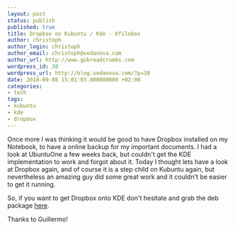 ```yaml
---
layout: post
status: publish
published: true
title: Dropbox on Kubuntu / Kde - Kfilebox
author: christoph
author_login: christoph
author_email: christoph@vedanova.com
author_url: http://www.gobreadcrumbs.com
wordpress_id: 38
wordpress_url: http://blog.vedanova.com/?p=38
date: 2010-09-08 15:01:03.000000000 +02:00
categories:
- tech
tags:
- kubuntu
- kde
- dropbox
---
```

Once more I was thinking it would be good to have Dropbox installed on my Notebook, to have a online backup for my important documents. I had a look at UbuntuOne a few weeks back, but couldn't get the KDE implementation to work and forgot about it.
Today I thought lets have a look at Dropbox again, and of course it is a step child on Kubuntu again, but nevertheless an amazing guy did some great work and it couldn't be easier to get it running.

So, if you want to get Dropbox onto KDE don't hesitate and grab the deb package <a href="http://kdropbox.deuteros.es/">here</a>.

Thanks to Guillermo!
